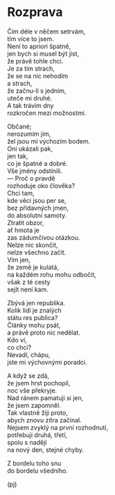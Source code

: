 Rozprava  
========  
  
Čím déle v něčem setrvám,  
tím více to jsem.  
Není to apriori špatně,  
jen bych si musel být jist,  
že právě tohle chci.  
Je za tím strach,  
že se na nic nehodím  
a strach,  
že začnu-li s jedním,  
uteče mi druhé.  
A tak trávím dny  
rozkročen mezi možnostmi.  
  
Občané;  
nerozumím jim,  
žel jsou mi výchozím bodem.  
Oni ukázali pak,  
jen tak,  
co je špatné a dobré.  
Vše jmény odstínili.  
 — Proč o pravdě  
rozhoduje oko člověka?  
Chci tam,  
kde věci jsou per se,  
bez přídavných jmen,  
do absolutní samoty.  
Ztratit obzor,  
ať hmota je  
zas zádumčivou otázkou.  
Nelze nic skončit,  
nelze všechno začít.  
Vím jen,  
že země je kulatá,  
na každém rohu mohu odbočit,  
však z té cesty  
sejít není kam.  
  
Zbývá jen republika.  
Kolik lidí je znalých  
státu res publica?  
Články mohu psát,  
a právě proto nic nedělat.  
Kdo ví,  
co chci?  
Nevadí, chápu,  
jste mi výchovnými poradci.  
  
A když se zdá,  
že jsem hrst pochopil,  
noc vše překryje.  
Nad ránem pamatuji si jen,  
že jsem zapomněl.  
Tak vlastně žiji proto,  
abych znovu zítra začínal.  
Nejsem zvyklý na první rozhodnutí,  
potřebuji druhá, třetí,  
spolu s nadějí  
na nový den, stejné chyby.  
  
Z bordelu toho snu  
do bordelu všedního.  
  
(pj)  
  
